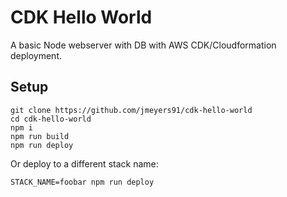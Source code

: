 # CDK Hello World

A basic Node webserver with DB with AWS CDK/Cloudformation deployment.

## Setup

```
git clone https://github.com/jmeyers91/cdk-hello-world
cd cdk-hello-world
npm i
npm run build
npm run deploy
```

Or deploy to a different stack name:

```
STACK_NAME=foobar npm run deploy
```
